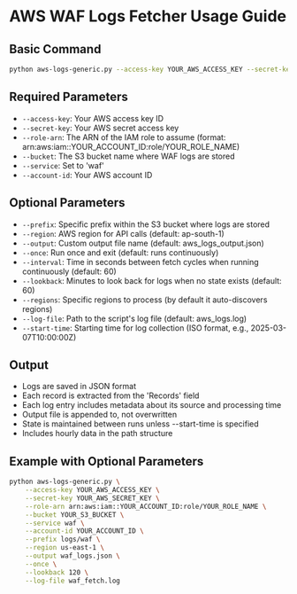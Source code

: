 # AWS WAF Logs Fetcher Usage Guide

## Basic Command

```bash
python aws-logs-generic.py --access-key YOUR_AWS_ACCESS_KEY --secret-key YOUR_AWS_SECRET_KEY --role-arn arn:aws:iam::YOUR_ACCOUNT_ID:role/YOUR_ROLE_NAME --bucket YOUR_S3_BUCKET --service waf --account-id YOUR_ACCOUNT_ID
```

## Required Parameters

- `--access-key`: Your AWS access key ID
- `--secret-key`: Your AWS secret access key
- `--role-arn`: The ARN of the IAM role to assume (format: arn:aws:iam::YOUR_ACCOUNT_ID:role/YOUR_ROLE_NAME)
- `--bucket`: The S3 bucket name where WAF logs are stored
- `--service`: Set to 'waf'
- `--account-id`: Your AWS account ID

## Optional Parameters

- `--prefix`: Specific prefix within the S3 bucket where logs are stored
- `--region`: AWS region for API calls (default: ap-south-1)
- `--output`: Custom output file name (default: aws_logs_output.json)
- `--once`: Run once and exit (default: runs continuously)
- `--interval`: Time in seconds between fetch cycles when running continuously (default: 60)
- `--lookback`: Minutes to look back for logs when no state exists (default: 60)
- `--regions`: Specific regions to process (by default it auto-discovers regions)
- `--log-file`: Path to the script's log file (default: aws_logs.log)
- `--start-time`: Starting time for log collection (ISO format, e.g., 2025-03-07T10:00:00Z)

## Output

- Logs are saved in JSON format
- Each record is extracted from the 'Records' field
- Each log entry includes metadata about its source and processing time
- Output file is appended to, not overwritten
- State is maintained between runs unless --start-time is specified
- Includes hourly data in the path structure

## Example with Optional Parameters

```bash
python aws-logs-generic.py \
    --access-key YOUR_AWS_ACCESS_KEY \
    --secret-key YOUR_AWS_SECRET_KEY \
    --role-arn arn:aws:iam::YOUR_ACCOUNT_ID:role/YOUR_ROLE_NAME \
    --bucket YOUR_S3_BUCKET \
    --service waf \
    --account-id YOUR_ACCOUNT_ID \
    --prefix logs/waf \
    --region us-east-1 \
    --output waf_logs.json \
    --once \
    --lookback 120 \
    --log-file waf_fetch.log
```
